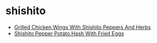 # shishito

 * [Grilled Chicken Wings With Shishito Peppers And Herbs](../../index/g/grilled-chicken-wings-with-shishito-peppers-and-herbs.json)
 * [Shishito Pepper Potato Hash With Fried Eggs](../../index/s/shishito-pepper-potato-hash-with-fried-eggs-51252300.json)
